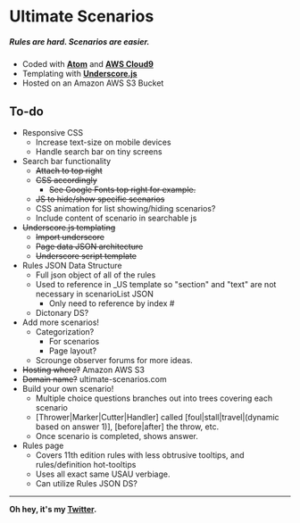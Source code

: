 # Ultimate Scenarios
##### Rules are hard. Scenarios are easier.

* Coded with **[Atom](https://atom.io)** and **[AWS Cloud9](https://aws.amazon.com/cloud9/?origin=c9io)**
* Templating with **[Underscore.js](http://underscorejs.org/)**
* Hosted on an Amazon AWS S3 Bucket


## To-do
* Responsive CSS
  * Increase text-size on mobile devices
  * Handle search bar on tiny screens
* Search bar functionality
  * ~~Attach to top right~~
  * ~~CSS accordingly~~
    * ~~See Google Fonts top right for example.~~
  * ~~JS to hide/show specific scenarios~~
  * CSS animation for list showing/hiding scenarios?
  * Include content of scenario in searchable js
* ~~Underscore.js templating~~
  * ~~Import underscore~~
  * ~~Page data JSON architecture~~
  * ~~Underscore script template~~
* Rules JSON Data Structure
  * Full json object of all of the rules
  * Used to reference in \_US template so "section" and "text" are not necessary in scenarioList JSON
     * Only need to reference by index #
  * Dictonary DS?
* Add more scenarios!
  * Categorization?
    * For scenarios
    * Page layout?
  * Scrounge observer forums for more ideas.
* ~~Hosting where?~~ Amazon AWS S3
* ~~Domain name?~~ ultimate-scenarios.com
* Build your own scenario!
  * Multiple choice questions branches out into trees covering each scenario
  * \[Thrower|Marker|Cutter|Handler\] called \[foul|stall|travel|(dynamic based on answer 1)\], \[before|after\] the throw, etc.
  * Once scenario is completed, shows answer.
* Rules page
  * Covers 11th edition rules with less obtrusive tooltips, and rules/definition hot-tooltips
  * Uses all exact same USAU verbiage.
  * Can utilize Rules JSON DS?
---
**Oh hey, it's my [Twitter](https://www.twitter.com/Styxx__).**
